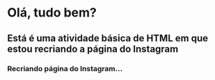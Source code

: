 # Olá, tudo bem?

## Está é uma atividade básica de HTML em que estou recriando a página do Instagram

### Recriando página do Instagram...

